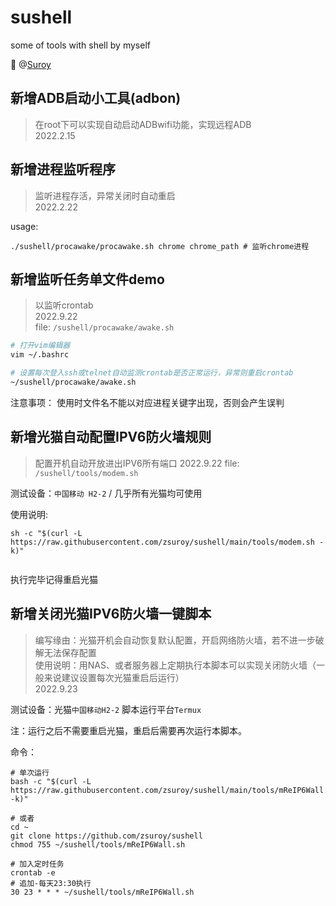 # sushell
some of tools with shell by myself

🌈 @[Suroy](https://suroy.cn)

## 新增ADB启动小工具(**adbon**)
> 在root下可以实现自动启动ADBwifi功能，实现远程ADB  
> 2022.2.15

## 新增进程监听程序
> 监听进程存活，异常关闭时自动重启  
> 2022.2.22


usage:

```shell
./sushell/procawake/procawake.sh chrome chrome_path # 监听chrome进程
```

## 新增监听任务单文件demo
> 以监听crontab  
> 2022.9.22  
> file: `/sushell/procawake/awake.sh `


```bash
# 打开vim编辑器
vim ~/.bashrc

# 设置每次登入ssh或telnet自动监测crontab是否正常运行，异常则重启crontab
~/sushell/procawake/awake.sh
```

注意事项：
使用时文件名不能以对应进程关键字出现，否则会产生误判

## 新增光猫自动配置IPV6防火墙规则

> 配置开机自动开放进出IPV6所有端口
> 2022.9.22
> file: `/sushell/tools/modem.sh`

测试设备：`中国移动 H2-2` / 几乎所有光猫均可使用

使用说明:
```shell
sh -c "$(curl -L https://raw.githubusercontent.com/zsuroy/sushell/main/tools/modem.sh -k)"


```
执行完毕记得重启光猫


## 新增关闭光猫IPV6防火墙一键脚本

> 编写缘由：光猫开机会自动恢复默认配置，开启网络防火墙，若不进一步破解无法保存配置  
> 使用说明：用NAS、或者服务器上定期执行本脚本可以实现关闭防火墙（一般来说建议设置每次光猫重启后运行）  
> 2022.9.23 

测试设备：光猫`中国移动H2-2` 脚本运行平台`Termux`

注：运行之后不需要重启光猫，重启后需要再次运行本脚本。

命令：

```shell
# 单次运行
bash -c "$(curl -L https://raw.githubusercontent.com/zsuroy/sushell/main/tools/mReIP6Wall.sh -k)"

# 或者
cd ~
git clone https://github.com/zsuroy/sushell
chmod 755 ~/sushell/tools/mReIP6Wall.sh

# 加入定时任务
crontab -e
# 追加-每天23:30执行
30 23 * * * ~/sushell/tools/mReIP6Wall.sh

```
